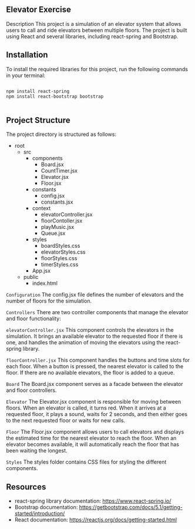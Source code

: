 ## Elevator Exercise
Description
This project is a simulation of an elevator system that allows users to call and ride elevators between multiple floors. The project is built using React and several libraries, including react-spring and Bootstrap.

## Installation
To install the required libraries for this project, run the following commands in your terminal:
<pre>
<code>
npm install react-spring
npm install react-bootstrap bootstrap
</code>
</pre>

## Project Structure
The project directory is structured as follows:

- root
  - src
    - components
      - Board.jsx
      - CountTimer.jsx
      - Elevator.jsx
      - Floor.jsx
    - constants
      - config.jsx
      - constants.jsx
    - context
      - elevatorController.jsx
      - floorContoller.jsx
      - playMusic.jsx
      - Queue.jsx
    - styles
      - boardStyles.css
      - elevatorStyles.css
      - floorStyles.css
      - timerStyles.css
    - App.jsx
  - public
    - index.html

 `Configuration`
The config.jsx file defines the number of elevators and the number of floors for the simulation.

 `Controllers`
There are two controller components that manage the elevator and floor functionality:

 `elevatorController.jsx`
This component controls the elevators in the simulation. It brings an available elevator to the requested floor if there is one, and handles the animation of moving the elevators using the react-spring library.

 `floorController.jsx`
This component handles the buttons and time slots for each floor. When a button is pressed, the nearest elevator is called to the floor. If there are no available elevators, the floor is added to a queue.

 `Board`
The Board.jsx component serves as a facade between the elevator and floor controllers.

 `Elevator`
The Elevator.jsx component is responsible for moving between floors. When an elevator is called, it turns red. When it arrives at a requested floor, it plays a sound, waits for 2 seconds, and then either goes to the next requested floor or waits for new calls.


 `Floor`
The Floor.jsx component allows users to call elevators and displays the estimated time for the nearest elevator to reach the floor. When an elevator becomes available, it will automatically reach the floor that has been waiting the longest.

 `Styles`
The styles folder contains CSS files for styling the different components.

## Resources
- react-spring library documentation: https://www.react-spring.io/
- Bootstrap documentation: https://getbootstrap.com/docs/5.1/getting-started/introduction/
- React documentation: https://reactjs.org/docs/getting-started.html




